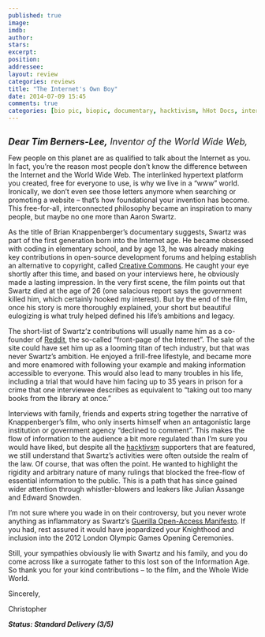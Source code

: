 ```yaml
---
published: true
image: 
imdb: 
author:  
stars: 
excerpt: 
position: 
addressee: 
layout: review
categories: reviews
title: "The Internet's Own Boy"
date: 2014-07-09 15:45
comments: true
categories: [bio pic, biopic, documentary, hacktivism, hHot Docs, internet, Letters]
---
```

<div><p><span class="full-image-block ssNonEditable"><span><a href="/letters/2014/7/9/the-internets-own-boy.html"><img src="http://rollotomasi73.files.wordpress.com/2014/07/the20internets20own20boy.jpg" alt="" /></a></span></span></p>
<p><em style="font-size:130%;"><strong>Dear Tim Berners-Lee,</strong> Inventor of the World Wide Web,</em></p>
<p>Few people on this planet are as qualified to talk about the Internet as you. In fact, you&rsquo;re the reason most people don&rsquo;t know the difference between the Internet and the World Wide Web. The interlinked hypertext platform you created, free for everyone to use, is why we live in a &ldquo;www&rdquo; world. Ironically, we don&rsquo;t even see those letters anymore when searching or promoting a website &ndash; that&rsquo;s how foundational your invention has become. This free-for-all, interconnected philosophy became an inspiration to many people, but maybe no one more than Aaron Swartz.</p>
<p>As the title of Brian Knappenberger&rsquo;s documentary suggests, Swartz was part of the first generation born into the Internet age. He became obsessed with coding in elementary school, and by age 13, he was already making key contributions in open-source development forums and helping establish an alternative to copyright, called <a href="http://creativecommons.org/">Creative Commons</a>. He caught your eye shortly after this time, and based on your interviews here, he obviously made a lasting impression. In the very first scene, the film points out that Swartz died at the age of 26 (one salacious report says the government killed him, which certainly hooked my interest). But by the end of the film, once his story is more thoroughly explained, your short but beautiful eulogizing is what truly helped defined his life&rsquo;s ambitions and legacy.&nbsp;</p>
<p>The short-list of Swartz&rsquo;z contributions will usually name him as a co-founder of <a href="http://www.reddit.com/">Reddit</a>, the so-called &ldquo;front-page of the Internet&rdquo;. The sale of the site could have set him up as a looming titan of tech industry, but that was never Swartz&rsquo;s ambition. He enjoyed a frill-free lifestyle, and became more and more enamored with following your example and making information accessible to everyone. This would also lead to many troubles in his life, including a trial that would have him facing up to 35 years in prison for a crime that one interviewee describes as equivalent to &ldquo;taking out too many books from the library at once.&rdquo;</p>
<p>Interviews with family, friends and experts string together the narrative of Knappenberger&rsquo;s film, who only inserts himself when an antagonistic large institution or government agency &ldquo;declined to comment&rdquo;. This makes the flow of information to the audience a bit more regulated than I&rsquo;m sure you would have liked, but despite all the <a href="http://en.wikipedia.org/wiki/Hacktivism">hacktivsm</a> supporters that are featured, we still understand that Swartz&rsquo;s activities were often outside the realm of the law. Of course, that was often the point. He wanted to highlight the rigidity and arbitrary nature of many rulings that blocked the free-flow of essential information to the public. This is a path that has since gained wider attention through whistler-blowers and leakers like Julian Assange and Edward Snowden.</p>
<p>I&rsquo;m not sure where you wade in on their controversy, but you never wrote anything as inflammatory as Swartz&rsquo;s <a href="https://archive.org/stream/GuerillaOpenAccessManifesto/Goamjuly2008_djvu.txt">Guerilla Open-Access Manifesto</a>. If you had, rest assured it would have jeopardized your Knighthood and inclusion into the 2012 London Olympic Games Opening Ceremonies.</p>
<p>Still, your sympathies obviously lie with Swartz and his family, and you do come across like a surrogate father to this lost son of the Information Age. So thank you for your kind contributions &ndash; to the film, and the Whole Wide World.</p>
<p>Sincerely,&nbsp;</p>
<p>Christopher&nbsp;</p>
<p><strong><em>Status: Standard Delivery (3/5)</em></strong></p></div>

